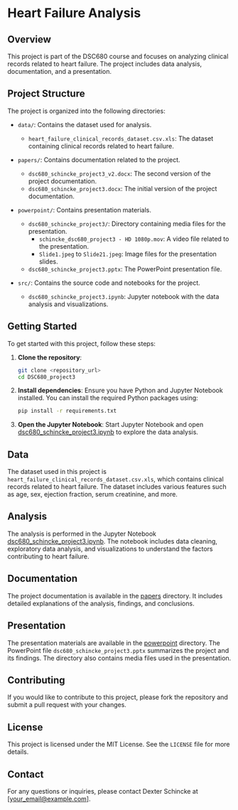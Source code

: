 # Heart Failure Analysis

## Overview
This project is part of the DSC680 course and focuses on analyzing clinical records related to heart failure. The project includes data analysis, documentation, and a presentation.

## Project Structure
The project is organized into the following directories:

- `data/`: Contains the dataset used for analysis.
  - `heart_failure_clinical_records_dataset.csv.xls`: The dataset containing clinical records related to heart failure.

- `papers/`: Contains documentation related to the project.
  - `dsc680_schincke_project3_v2.docx`: The second version of the project documentation.
  - `dsc680_schincke_project3.docx`: The initial version of the project documentation.

- `powerpoint/`: Contains presentation materials.
  - `dsc680_schincke_project3/`: Directory containing media files for the presentation.
    - `schincke_dsc680_project3 - HD 1080p.mov`: A video file related to the presentation.
    - `Slide1.jpeg` to `Slide21.jpeg`: Image files for the presentation slides.
  - `dsc680_schincke_project3.pptx`: The PowerPoint presentation file.

- `src/`: Contains the source code and notebooks for the project.
  - `dsc680_schincke_project3.ipynb`: Jupyter notebook with the data analysis and visualizations.

## Getting Started
To get started with this project, follow these steps:

1. **Clone the repository**:
    ```sh
    git clone <repository_url>
    cd DSC680_project3
    ```

2. **Install dependencies**:
    Ensure you have Python and Jupyter Notebook installed. You can install the required Python packages using:
    ```sh
    pip install -r requirements.txt
    ```

3. **Open the Jupyter Notebook**:
    Start Jupyter Notebook and open [dsc680_schincke_project3.ipynb](http://_vscodecontentref_/0) to explore the data analysis.

## Data
The dataset used in this project is `heart_failure_clinical_records_dataset.csv.xls`, which contains clinical records related to heart failure. The dataset includes various features such as age, sex, ejection fraction, serum creatinine, and more.

## Analysis
The analysis is performed in the Jupyter Notebook [dsc680_schincke_project3.ipynb](http://_vscodecontentref_/1). The notebook includes data cleaning, exploratory data analysis, and visualizations to understand the factors contributing to heart failure.

## Documentation
The project documentation is available in the [papers](http://_vscodecontentref_/2) directory. It includes detailed explanations of the analysis, findings, and conclusions.

## Presentation
The presentation materials are available in the [powerpoint](http://_vscodecontentref_/3) directory. The PowerPoint file `dsc680_schincke_project3.pptx` summarizes the project and its findings. The directory also contains media files used in the presentation.

## Contributing
If you would like to contribute to this project, please fork the repository and submit a pull request with your changes.

## License
This project is licensed under the MIT License. See the `LICENSE` file for more details.

## Contact
For any questions or inquiries, please contact Dexter Schincke at [your_email@example.com].
